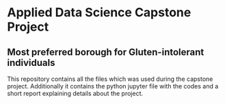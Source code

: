# Applied Data Science Capstone Project
## Most preferred borough for Gluten-intolerant individuals
This repository contains all the files which was used during the capstone project. Additionally it contains the python jupyter file with the codes and a short report explaining details about the project.
